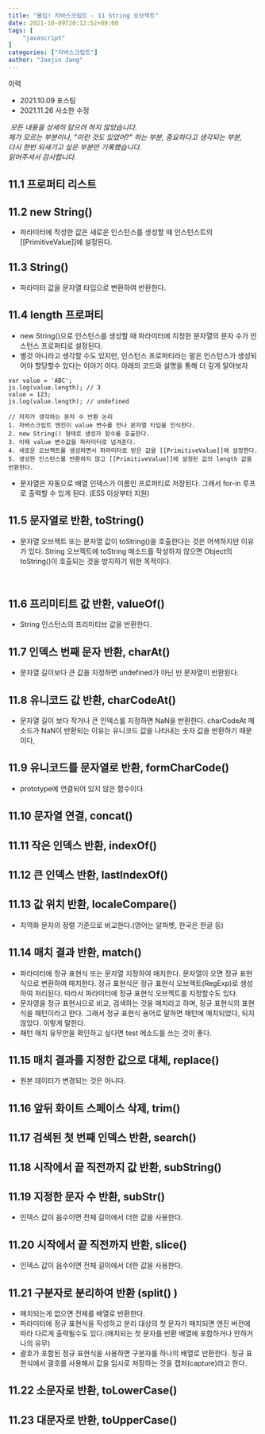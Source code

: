 ```yaml
---
title: "몰입! 자바스크립트 - 11 String 오브젝트"
date: 2021-10-09T20:12:52+09:00
tags: [
	"javascript"
]
categories: ["자바스크립트"]
author: "Jaejin Jang"
---
```


이력
- 2021.10.09 포스팅
- 2021.11.26 사소한 수정

​
*모든 내용을 상세히 담으려 하지 않았습니다.  
제가 모르는 부분이나, "이런 것도 있었어?" 하는 부분, 중요하다고 생각되는 부분,  
다시 한번 되새기고 싶은 부분만 기록했습니다.  
읽어주셔서 감사합니다.*

## 11.1 프로퍼티 리스트
## 11.2 new String()
- 파라미터에 작성한 값은 새로운 인스턴스를 생성할 때 인스턴스트의 [[PrimitiveValue]]에 설정된다.
​
## 11.3 String()
- 파라미터 값을 문자열 타입으로 변환하여 반환한다.

## 11.4 length 프로퍼티
- new String()으로 인스턴스를 생성할 때 파라미터에 지정한 문자열의 문자 수가 인스턴스 프로퍼티로 설정된다.
- 별것 아니라고 생각할 수도 있지만, 인스턴스 프로퍼티라는 말은 인스턴스가 생성되어야 할당할수 있다는 이야기 이다. 아래의 코드와 설명을 통해 더 깊게 알아보자

```
var value = 'ABC';
js.log(value.length); // 3 
value = 123;
js.log(value.length); // undefined

// 저자가 생각하는 문자 수 반환 논리
1. 자바스크립트 엔진이 value 변수를 만나 문자열 타입을 인식한다.
2. new String() 형태로 생성자 함수를 호출한다.
3. 이때 value 변수값을 파라미터로 넘겨준다.
4. 새로운 오브젝트를 생성하면서 파라미터로 받은 값을 [[PrimitiveValue]]에 설정한다.
5. 생성한 인스턴스를 반환하지 않고 [[PrimitiveValue]]에 설정된 값의 length 값을 반환한다.
```

- 문자열은 자동으로 배열 인덱스가 이름인 프로퍼티로 저장된다. 그래서 for-in 루프로 출력할 수 있게 된다. (ES5 이상부터 지원)
​
## 11.5 문자열로 반환, toString()
- 문자열 오브젝트 또는 문자열 값이 toString()을 호출한다는 것은 어색하지만 이유가 있다. String 오브젝트에 toString 메소드를 작성하지 않으면 Object의 toString()이 호출되는 것을 방지하기 위한 목적이다.

​
## 11.6 프리미티트 값 반환, valueOf()
- String 인스턴스의 프리미티브 값을 반환한다.

## 11.7 인덱스 번째 문자 반환, charAt()
- 문자열 길이보다 큰 값을 지정하면 undefined가 아닌 빈  문자열이 반환된다.

## 11.8 유니코드 값 반환, charCodeAt()
- 문자열 길이 보다 작거나 큰 인덱스를 지정하면 NaN을 반환한다. charCodeAt 메소드가 NaN이 반환되는 이유는 유니코드 값을 나타내는 숫자 값을 반환하기 때문이다,

## 11.9 유니코드를 문자열로 반환, formCharCode()
- prototype에 연결되어 있지 않은 함수이다.

## 11.10 문자열 연결, concat()
## 11.11 작은 인덱스 반환, indexOf()
## 11.12 큰 인덱스 반환, lastIndexOf()
## 11.13 값 위치 반환, localeCompare()
- 지역화 문자의 정렬 기준으로 비교한다.(영어는 알파벳, 한국은 한글 등)

## 11.14 매치 결과 반환, match()
- 파라미터에 정규 표현식 또는 문자열 지정하여 매치한다. 문자열이 오면 정규 표현식으로 변환하여 매치한다. 정규 표현식은 정규 표현식 오브젝트(RegExp)로 생성하여 처리된다. 따라서 파라미터에 정규 표현식 오브젝트를 지정할수도 있다.
- 문자영을 정규 표현시으로 비교, 검색하는 것을 매치라고 하며, 정규 표현식의 표현식을 패턴이라고 한다. 그래서 정규 표현식 용어로 말하면 패턴에 매치되었다, 되지 않았다. 이렇게 말한다.
- 패턴 매치 유무만을 확인하고 싶다면 test 메소드를 쓰는 것이 좋다.

## 11.15 매치 결과를 지정한 값으로 대체, replace()
- 원본 데이터가 변경되는 것은 아니다.
​
## 11.16 앞뒤 화이트 스페이스 삭제, trim()
## 11.17 검색된 첫 번째 인덱스 반환, search()
## 11.18 시작에서 끝 직전까지 값 반환, subString()
## 11.19 지정한 문자 수 반환, subStr()
- 인덱스 값이 음수이면 전체 길이에서 더한 값을 사용한다.

## 11.20 시작에서 끝 직전까지 반환, slice()
- 인덱스 값이 음수이면 전체 길이에서 더한 값을 사용한다.

## 11.21 구분자로 분리하여 반환 (split() )
- 매치되는게 없으면 전체를 배열로 반환한다.
- 파라미터에 정규 표현식을 작성하고 분리 대상의 첫 문자가 매치되면 엔진 버전에 따라 다르게 출력될수도 있다.(매치되는 첫 문자를 반환 배열에 포함하거나 안하거나의 유무)
- 괄호가 포함된 정규 표현식을 사용하면 구분자를 하나의 배열로 반환한다. 정규 표현식에서 괄호를 사용해서 값을 임시로 저장하는 것을 캡처(capture)라고 한다.

## 11.22 소문자로 반환, toLowerCase()
## 11.23 대문자로 반환, toUpperCase()